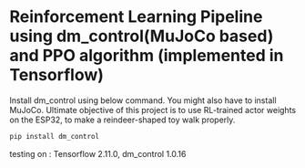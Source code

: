 # Reinforcement Learning Pipeline using dm_control(MuJoCo based) and PPO algorithm (implemented in Tensorflow)

Install dm_control using below command. You might also have to install MuJoCo.
Ultimate objective of this project is to use RL-trained actor weights on the ESP32, to make a reindeer-shaped toy walk properly.

```bash
pip install dm_control
```

testing on : Tensorflow 2.11.0, dm_control 1.0.16
